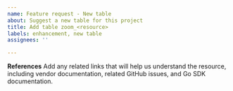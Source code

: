 ```yaml
---
name: Feature request - New table
about: Suggest a new table for this project
title: Add table zoom_<resource>
labels: enhancement, new table
assignees: ''

---
```


**References**
Add any related links that will help us understand the resource, including vendor documentation, related GitHub issues, and Go SDK documentation.
